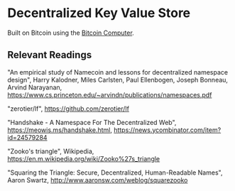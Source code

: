 # Decentralized Key Value Store

Built on Bitcoin using the [Bitcoin Computer](http://bitcoincomputer.io/).

## Relevant Readings

"An empirical study of Namecoin and lessons for decentralized namespace design", Harry Kalodner, Miles Carlsten, Paul Ellenbogen, Joseph Bonneau, Arvind Narayanan, https://www.cs.princeton.edu/~arvindn/publications/namespaces.pdf

"zerotier/lf", https://github.com/zerotier/lf

"Handshake - A Namespace For The Decentralized Web", https://meowis.ms/handshake.html, https://news.ycombinator.com/item?id=24579284

"Zooko's triangle", Wikipedia, https://en.m.wikipedia.org/wiki/Zooko%27s_triangle

"Squaring the Triangle: Secure, Decentralized, Human-Readable Names", Aaron Swartz, http://www.aaronsw.com/weblog/squarezooko
